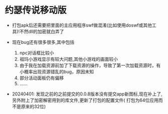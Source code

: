# 约瑟传说移动版

- 打包apk后还需要把里面的主应用程序swf做混淆(比如使用doswf或其他工具)!不然dll的加密就白弄了

- 现在bug还有很多很多,其中包括
  1. npc对话框比较小
  2. 祖玛小游戏显示有较大问题,其他小游戏的画面较小
  3. 由于我在加载资源前加了下载资源的操作，导致了第一次加载资源时，有小概率出现资源错乱的bug，原因未知
  4. 部分活动面板仍有偏移
  5. ......

- 20240401:
  发现之前的之前提交的0.0.8版本没有提交app新图标,现在补上了,另外附上了加密解密用到的库文件,更新了打包的配置文件(
  打包为64位应用而不是原来的32位)